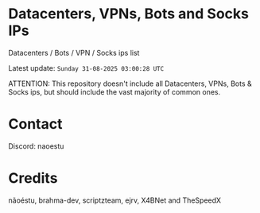 # Datacenters, VPNs, Bots and Socks IPs
 
Datacenters / Bots / VPN / Socks ips list

Latest update: `Sunday 31-08-2025 03:00:28 UTC` 

ATTENTION: This repository doesn't include all Datacenters, VPNs, Bots & Socks ips, 
but should include the vast majority of common ones.

# Contact
Discord: naoestu

# Credits
nãoéstu, brahma-dev, scriptzteam, ejrv, X4BNet and TheSpeedX
